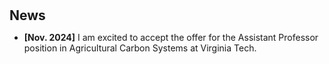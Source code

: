 <h1 id="news"></h1>

<h2 style="margin: 30px 0px 10px;">News</h2>

<ul>

<li><strong>[Nov. 2024]</strong> I am excited to accept the offer for the Assistant Professor position in Agricultural Carbon Systems at Virginia Tech. </li>

</ul>
